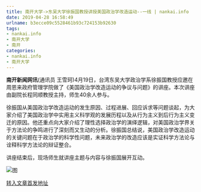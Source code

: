 ```yaml
---
title: 南开大学->东吴大学徐振国教授讲授美国政治学改造运动--一线 | nankai.info
date: 2019-04-28 16:58:49
urlname: b3ecce09c5528461b93c724153b92630
tags: 
- nankai.info
- 南开大学
- 南开
categories:
- nankai.info
- 南开大学
---
```


**南开新闻网讯**(通讯员 王雪珂)4月19日，台湾东吴大学政治学系徐振国教授应邀在周恩来政府管理学院做了《美国政治学改造运动的争议与问题》的讲座。本次讲座由副院长程同顺教授主持，师生40余人参与。

徐振国从美国政治学改造运动的发生原因、过程进展、回应诉求等问题谈起，为大家介绍了美国政治学中实用主义科学观的发展历程以及从行为主义到后行为主义变迁的原因。他还重点向大家介绍了理性选择政治学的演绎逻辑，对美国政治学界关于方法论的争鸣进行了深刻而又生动的分析。徐振国总结说，美国政治学改造运动的关键问题在于政治学的科学性问题，未来政治学的改造应该是实证科学方法论与诠释科学方法论的辩证整合。

讲座结束后，现场师生就讲座主题与内容与徐振国展开互动。

![图](http://news.nankai.edu.cn/pic/0/00/35/03/350347_963467.jpg)

[转入文章首发地址](http://news.nankai.edu.cn/zhxw/system/2019/04/21/000446280.shtml)